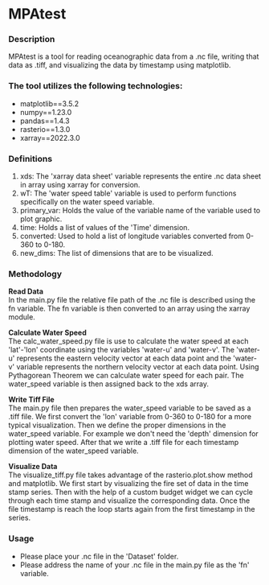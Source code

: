 
<h1>MPAtest</h1>

<h3>Description</h3 style="bold">
MPAtest is a tool for reading oceanographic data from a .nc file, writing that data as .tiff, and visualizing the data by timestamp using matplotlib.

<h3>The tool utilizes the following technologies:</h3 style="bold">

<ul>
  <li>matplotlib==3.5.2</li>
  <li>numpy==1.23.0</li>
  <li>pandas==1.4.3</li>
  <li>rasterio==1.3.0</li>
  <li>xarray==2022.3.0</li>
</ul>


<h3>Definitions</h3 style="bold">

<ol>
<li>xds: The 'xarray data sheet' variable represents the entire .nc data sheet in array using xarray for conversion.</li>
<li>wT: The 'water speed table' variable is used to perform functions specifically on the water speed variable.</li>
<li>primary_var: Holds the value of the variable name of the variable used to plot graphic.</li>
<li>time: Holds a list of values of the 'Time' dimension.</li>
<li>converted: Used to hold a list of longitude variables converted from 0-360 to 0-180.</li>
<li>new_dims: The list of dimensions that are to be visualized. </li>
</ol>


<h3>Methodology</h3 style="bold">

<b>Read Data</b><br>
In the main.py file the relative file path of the .nc file is described using the fn variable. The fn variable is then converted to an array using the xarray module.

<b>Calculate Water Speed</b><br>
The calc_water_speed.py file is use to calculate the water speed at each 'lat'-'lon' coordinate using the variables 'water-u' and 'water-v'. The 'water-u' represents the eastern velocity vector at each data point and the 'water-v' variable represents the northern velocity vector at each data point. Using Pythagorean Theorem we can calculate water speed for each pair. The water_speed variable is then assigned back to the xds array.

<b>Write Tiff File</b><br>
The main.py file then prepares the water_speed variable to be saved as a .tiff file. We first convert the 'lon' variable from 0-360 to 0-180 for a more typical visualization. Then we define the proper dimensions in the water_speed variable. For example we don't need the 'depth' dimension for plotting water speed. After that we write a .tiff file for each timestamp dimension of the water_speed variable. 

<b>Visualize Data</b><br>
The visualize_tiff.py file takes advantage of the rasterio.plot.show method and matplotlib. We first start by visualizing the fire set of data in the time stamp series. Then with the help of a custom budget widget we can cycle through each time stamp and visualize the corresponding data. Once the file timestamp is reach the loop starts again from the first timestamp in the series. 

<h3>Usage</h3 style="bold">

<ul>
  <li>Please place your .nc file in the 'Dataset' folder.</li>
  <li>Please address the name of your .nc file in the main.py file as the 'fn' variable.</li>
</ul>

